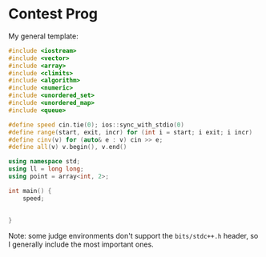 # Contest Prog

My general template:

```cpp
#include <iostream>
#include <vector>
#include <array>
#include <climits>
#include <algorithm>
#include <numeric>
#include <unordered_set>
#include <unordered_map>
#include <queue>

#define speed cin.tie(0); ios::sync_with_stdio(0)
#define range(start, exit, incr) for (int i = start; i exit; i incr)
#define cinv(v) for (auto& e : v) cin >> e;
#define all(v) v.begin(), v.end()

using namespace std;
using ll = long long;
using point = array<int, 2>;

int main() {
    speed;
    
    
}
```

Note: some judge environments don't support the `bits/stdc++.h` header, so I generally include the most important ones.
